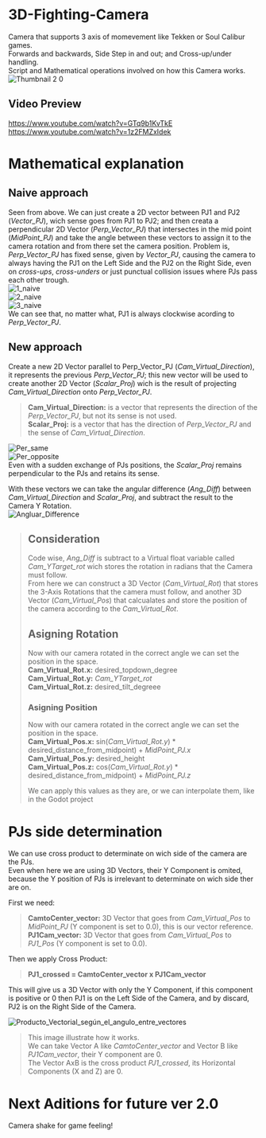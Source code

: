 # 3D-Fighting-Camera
Camera that supports 3 axis of momevement like Tekken or Soul Calibur games.  
Forwards and backwards, Side Step in and out; and Cross-up/under handling.  
Script and Mathematical operations involved on how this Camera works.  
![Thumbnail 2 0](https://github.com/user-attachments/assets/6936cb77-5a37-4706-8675-0037102366b2)  

## Video Preview  
https://www.youtube.com/watch?v=GTq9b1KvTkE  
https://www.youtube.com/watch?v=1z2FMZxIdek  

# Mathematical explanation
## Naive approach
Seen from above. We can just create a 2D vector between PJ1 and PJ2 (*Vector_PJ*), wich sense goes from PJ1 to PJ2; and then creata a perpendicular 2D Vector (*Perp_Vector_PJ*) that intersectes in the mid point (*MidPoint_PJ*) and take the angle between these vectors to assign it to the camera rotation and from there set the camera position.
Problem is, *Perp_Vector_PJ* has fixed sense, given by *Vector_PJ*, causing the camera to always having the PJ1 on the Left Side and the PJ2 on the Right Side, even on *cross-ups*, *cross-unders* or just punctual collision issues where PJs pass each other trough.  
![1_naive](https://github.com/user-attachments/assets/3855e2a2-e2e2-4042-8530-026cc80412bb)  
![2_naive](https://github.com/user-attachments/assets/c73a01c0-5a6c-4b92-855c-599bf40571d3)  
![3_naive](https://github.com/user-attachments/assets/45c27b17-562c-40f6-93e9-93cf25e38503)  
We can see that, no matter what, PJ1 is always clockwise acording to *Perp_Vector_PJ*.  

## New approach
Create a new 2D Vector parallel to Perp_Vector_PJ (*Cam_Virtual_Direction*), it  represents the previous *Perp_Vector_PJ*; this new vector will be used to create another 2D Vector (*Scalar_Proj*) wich is the result of projecting *Cam_Virtual_Direction* onto *Perp_Vector_PJ*.  

> **Cam_Virtual_Direction:** is a vector that represents the direction of the *Perp_Vector_PJ*, but not its sense is not used.  
> **Scalar_Proj:** is a vector that has the direction of *Perp_Vector_PJ* and the sense of *Cam_Virtual_Direction*.  

![Per_same](https://github.com/user-attachments/assets/48dc4954-64ad-4915-8645-61f310d2664d)  
![Per_opposite](https://github.com/user-attachments/assets/97c06c48-9457-4a1a-82fc-b3a5896c1ce6)  
Even with a sudden exchange of PJs positions, the *Scalar_Proj* remains perpendicular to the PJs and retains its sense.  

With these vectors we can take the angular difference (*Ang_Diff*) between *Cam_Virtual_Direction* and *Scalar_Proj*, and subtract the result to the Camera Y Rotation.  
![Angluar_Difference](https://github.com/user-attachments/assets/46e897da-8ce4-45d9-8a0f-e28a8501da3d)  

> ## Consideration
> Code wise, *Ang_Diff* is subtract to a Virtual float variable called *Cam_YTarget_rot* wich stores the rotation in radians that the Camera must follow.  
> From here we can construct a 3D Vector (*Cam_Virtual_Rot*) that stores the 3-Axis Rotations that the camera must follow, and another 3D Vector (*Cam_Virtual_Pos*) that calcualates and store the position of the camera according to the *Cam_Virtual_Rot*.  
>
> ## Asigning Rotation
>Now with our camera rotated in the correct angle we can set the position in the space.  
> **Cam_Virtual_Rot.x:** desired_topdown_degree  
> **Cam_Virtual_Rot.y:** *Cam_YTarget_rot*  
> **Cam_Virtual_Rot.z:** desired_tilt_degreee  
>
> ### Asigning Position
>Now with our camera rotated in the correct angle we can set the position in the space.  
> **Cam_Virtual_Pos.x:** sin(*Cam_Virtual_Rot.y*) * desired_distance_from_midpoint) + *MidPoint_PJ.x*  
> **Cam_Virtual_Pos.y:** desired_height  
> **Cam_Virtual_Pos.z:** cos(*Cam_Virtual_Rot.y*) * desired_distance_from_midpoint) + *MidPoint_PJ.z*  
>
>We can apply this values as they are, or we can interpolate them, like in the Godot project

# PJs side determination
We can use cross product to determinate on wich side of the camera are the PJs.  
Even when here we are using 3D Vectors, their Y Component is omited, because the Y position of PJs is irrelevant to determinate on wich side ther are on.  

First we need:  
> **CamtoCenter_vector:** 3D Vector that goes from *Cam_Virtual_Pos* to *MidPoint_PJ* (Y component is set to 0.0), this is our vector reference.  
> **PJ1Cam_vector:** 3D Vector that goes from *Cam_Virtual_Pos* to *PJ1_Pos* (Y component is set to 0.0).  

Then we apply Cross Product:  
> **PJ1_crossed = CamtoCenter_vector x PJ1Cam_vector**  

This will give us a 3D Vector with only the Y Component, if this component is positive or 0 then PJ1 is on the Left Side of the Camera, and by discard, PJ2 is on the Right Side of the Camera.  

![Producto_Vectorial_según_el_angulo_entre_vectores](https://github.com/user-attachments/assets/bdbd65e2-e3b3-4f25-acea-673e7524cbf5)

>This image illustrate how it works.  
>We can take Vector A like *CamtoCenter_vector* and Vector B like *PJ1Cam_vector*, their Y component are 0.  
>The Vector AxB is the cross product *PJ1_crossed*, its Horizontal Components (X and Z) are 0.  

# Next Aditions for future ver 2.0  
Camera shake for game feeling!  
